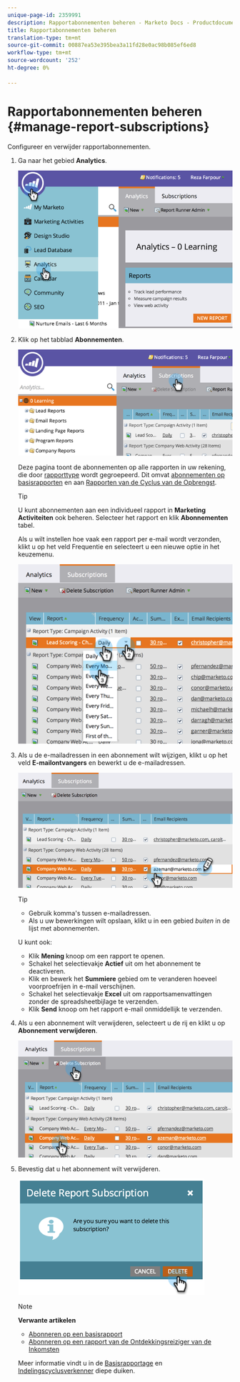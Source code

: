 ```yaml
---
unique-page-id: 2359991
description: Rapportabonnementen beheren - Marketo Docs - Productdocumentatie
title: Rapportabonnementen beheren
translation-type: tm+mt
source-git-commit: 00887ea53e395bea3a11fd28e0ac98b085ef6ed8
workflow-type: tm+mt
source-wordcount: '252'
ht-degree: 0%

---
```



# Rapportabonnementen beheren {#manage-report-subscriptions}

Configureer en verwijder rapportabonnementen.

1. Ga naar het gebied **Analytics**.

   ![](assets/image2014-9-16-10-3a35-3a25.png)

1. Klik op het tabblad **Abonnementen**.

   ![](assets/image2014-9-16-10-3a35-3a32.png)

   Deze pagina toont de abonnementen op alle rapporten in uw rekening, die door [rapporttype](../../../../product-docs/reporting/basic-reporting/report-types/report-type-overview.md) wordt gegroepeerd. Dit omvat [abonnementen op basisrapporten](subscribe-to-a-basic-report.md) en aan [Rapporten van de Cyclus van de Opbrengst](http://docs.marketo.com/display/docs/revenue+cycle+analytics).

   >[!TIP]
   >
   >U kunt abonnementen aan een individueel rapport in **Marketing Activiteiten** ook beheren. Selecteer het rapport en klik **Abonnementen** tabel.

   Als u wilt instellen hoe vaak een rapport per e-mail wordt verzonden, klikt u op het veld Frequentie en selecteert u een nieuwe optie in het keuzemenu.

   ![](assets/image2014-9-16-10-3a36-3a4.png)

1. Als u de e-mailadressen in een abonnement wilt wijzigen, klikt u op het veld **E-mailontvangers** en bewerkt u de e-mailadressen.

   ![](assets/image2014-9-16-10-3a36-3a11.png)

   >[!TIP]
   >
   >
   >    
   >    
   >    * Gebruik komma&#39;s tussen e-mailadressen.
   >    * Als u uw bewerkingen wilt opslaan, klikt u in een gebied *buiten* in de lijst met abonnementen.


   U kunt ook:

   * Klik **Mening** knoop om een rapport te openen.
   * Schakel het selectievakje **Actief** uit om het abonnement te deactiveren.
   * Klik en bewerk het **Summiere** gebied om te veranderen hoeveel voorproefrijen in e-mail verschijnen.
   * Schakel het selectievakje **Excel** uit om rapportsamenvattingen zonder de spreadsheetbijlage te verzenden.
   * Klik **Send** knoop om het rapport e-mail onmiddellijk te verzenden.



1. Als u een abonnement wilt verwijderen, selecteert u de rij en klikt u op **Abonnement verwijderen**.

   ![](assets/image2014-9-16-10-3a36-3a38.png)

1. Bevestig dat u het abonnement wilt verwijderen.

   ![](assets/image2014-9-16-10-3a36-3a43.png)

   >[!NOTE]
   >
   >**Verwante artikelen**
   >
   >    
   >    
   >    * [Abonneren op een basisrapport](subscribe-to-a-basic-report.md)
   >    * [Abonneren op een rapport van de Ontdekkingsreiziger van de Inkomsten](../../../../product-docs/reporting/revenue-cycle-analytics/revenue-explorer/subscribe-to-a-revenue-explorer-report.md)


   Meer informatie vindt u in de [Basisrapportage](http://docs.marketo.com/display/docs/basic+reporting) en [Indelingscyclusverkenner](http://docs.marketo.com/display/docs/revenue+cycle+analytics) diepe duiken.

